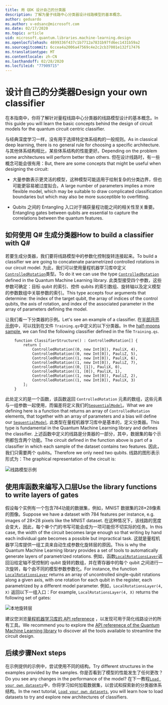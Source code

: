 ```yaml
---
title: 用 QDK 设计自己的分类器
description: 了解为量子线路中心分类器设计线路模型的基本概念。
author: geduardo
ms.author: v-edsanc@microsoft.com
ms.date: 02/17/2020
ms.topic: article
uid: microsoft.quantum.libraries.machine-learning.design
ms.openlocfilehash: 4899336f437c1b7712a7831b97fd6ec1431b59a2
ms.sourcegitcommit: 6ccea4a2006a47569c4e2c2cb37001e132f17476
ms.translationtype: MT
ms.contentlocale: zh-CN
ms.lasthandoff: 02/28/2020
ms.locfileid: "77909715"
---
```

# <a name="design-your-own-classifier"></a><span data-ttu-id="b72bc-103">设计自己的分类器</span><span class="sxs-lookup"><span data-stu-id="b72bc-103">Design your own classifier</span></span>

<span data-ttu-id="b72bc-104">在本指南中，你将了解针对量程线路中心分类器的线路模型设计的基本概念。</span><span class="sxs-lookup"><span data-stu-id="b72bc-104">In this guide you will learn the basic concepts behind the design of circuit models for the quantum circuit centric classifier.</span></span>

<span data-ttu-id="b72bc-105">与经典深度学习一样，没有用于选择特定体系结构的一般规则。</span><span class="sxs-lookup"><span data-stu-id="b72bc-105">As in classical deep learning, there is no general rule for choosing a specific architecture.</span></span> <span data-ttu-id="b72bc-106">与其他体系结构相比，某些体系结构的性能更好。</span><span class="sxs-lookup"><span data-stu-id="b72bc-106">Depending on the problem some architectures will perform better than others.</span></span> <span data-ttu-id="b72bc-107">但在设计线路时，有一些概念可能会很有用：</span><span class="sxs-lookup"><span data-stu-id="b72bc-107">But, there are some concepts that might be useful when designing the circuit:</span></span>

- <span data-ttu-id="b72bc-108">大量参数表示更灵活的模型，这种模型可能适用于绘制复杂的分类边界，但也可能更容易被过度拟合。</span><span class="sxs-lookup"><span data-stu-id="b72bc-108">A large number of parameters implies a more flexible model, which may be suitable to draw complicated classification boundaries but which may also be more susceptible to overfitting.</span></span>

- <span data-ttu-id="b72bc-109">Qubits 之间的 Entangling 入口对于捕获量程功能之间的相关性至关重要。</span><span class="sxs-lookup"><span data-stu-id="b72bc-109">Entangling gates between qubits are essential to capture the correlations between the quantum features.</span></span>

## <a name="how-to-build-a-classifier-with-q"></a><span data-ttu-id="b72bc-110">如何使用 Q\# 生成分类器</span><span class="sxs-lookup"><span data-stu-id="b72bc-110">How to build a classifier with Q\#</span></span>

<span data-ttu-id="b72bc-111">若要生成分类器，我们要将线路模型中的参数化控制旋转连接起来。</span><span class="sxs-lookup"><span data-stu-id="b72bc-111">To build a classifier we are going to concatenate parametrized controlled rotations in our circuit model.</span></span> <span data-ttu-id="b72bc-112">为此，我们可以使用量程机器学习库中定义[`ControlledRotation`](xref:microsoft.quantum.machinelearning.controlledrotation)类型。</span><span class="sxs-lookup"><span data-stu-id="b72bc-112">To do it we can use the type [`ControlledRotation`](xref:microsoft.quantum.machinelearning.controlledrotation) defined in the Quantum Machine Learning library.</span></span> <span data-ttu-id="b72bc-113">此类型接受四个参数，这些参数可确定：目标 qubit 的索引、控件 qubits 的索引数组、旋转轴以及定义模型的参数数组中关联参数的索引。</span><span class="sxs-lookup"><span data-stu-id="b72bc-113">This type accepts four arguments that determine: the index of the target qubit, the array of indices of the control qubits, the axis of rotation, and index of the associated parameter in the array of parameters defining the model.</span></span>

<span data-ttu-id="b72bc-114">让我们看一下分类器的示例。</span><span class="sxs-lookup"><span data-stu-id="b72bc-114">Let's see an example of a classifier.</span></span> <span data-ttu-id="b72bc-115">在[半部月亮示例](https://github.com/microsoft/Quantum/tree/master/samples/machine-learning/half-moons)中，可以找到在文件 `Training.qs`中定义的以下分类器。</span><span class="sxs-lookup"><span data-stu-id="b72bc-115">In the [half-moons sample](https://github.com/microsoft/Quantum/tree/master/samples/machine-learning/half-moons), we can find the following classifier defined in the file `Training.qs`.</span></span>

```qsharp
    function ClassifierStructure() : ControlledRotation[] {
        return [
            ControlledRotation((0, new Int[0]), PauliX, 4),
            ControlledRotation((0, new Int[0]), PauliZ, 5),
            ControlledRotation((1, new Int[0]), PauliX, 6),
            ControlledRotation((1, new Int[0]), PauliZ, 7),
            ControlledRotation((0, [1]), PauliX, 0),
            ControlledRotation((1, [0]), PauliX, 1),
            ControlledRotation((1, new Int[0]), PauliZ, 2),
            ControlledRotation((1, new Int[0]), PauliX, 3)
        ];
    }
 ```

<span data-ttu-id="b72bc-116">此处定义的是一个函数，该函数返回 `ControlledRotation` 元素的数组，这些元素与一组参数一起使用，而偏差将定义我们的[`SequentialModel`](xref:microsoft.quantum.machinelearning.sequentialmodel)。</span><span class="sxs-lookup"><span data-stu-id="b72bc-116">What we are defining here is a function that returns an array of `ControlledRotation` elements, that together with an array of parameters and a bias will define our [`SequentialModel`](xref:microsoft.quantum.machinelearning.sequentialmodel).</span></span> <span data-ttu-id="b72bc-117">此类型在量程机器学习库中是基本的，定义分类器。</span><span class="sxs-lookup"><span data-stu-id="b72bc-117">This type is fundamental in the Quantum Machine Learning library and defines the classifier.</span></span> <span data-ttu-id="b72bc-118">上述函数中定义的线路是分类器的一部分，其中，数据集的每个示例都包含两个功能。</span><span class="sxs-lookup"><span data-stu-id="b72bc-118">The circuit defined in the function above is part of a classifier in which each sample of the dataset contains two features.</span></span> <span data-ttu-id="b72bc-119">因此，我们只需要两个 qubits。</span><span class="sxs-lookup"><span data-stu-id="b72bc-119">Therefore we only need two qubits.</span></span> <span data-ttu-id="b72bc-120">线路的图形表示形式为：</span><span class="sxs-lookup"><span data-stu-id="b72bc-120">The graphical representation of the circuit is:</span></span>

 ![线路模型示例](~/media/circuit_model_1.PNG)

## <a name="use-the-library-functions-to-write-layers-of-gates"></a><span data-ttu-id="b72bc-122">使用库函数来编写入口层</span><span class="sxs-lookup"><span data-stu-id="b72bc-122">Use the library functions to write layers of gates</span></span>

<span data-ttu-id="b72bc-123">假设每个实例有一个包含784功能的数据集，例如，MNIST 数据集的28×28像素的图像。</span><span class="sxs-lookup"><span data-stu-id="b72bc-123">Suppose we have a dataset with 784 features per instance, e.g. images of 28×28 pixels like the MNIST dataset.</span></span> <span data-ttu-id="b72bc-124">在这种情况下，该线路的宽度会变大，因此，每个单个门的书写可能会成为一项可能但不切实际的任务。</span><span class="sxs-lookup"><span data-stu-id="b72bc-124">In this case, the width of the circuit becomes large enough so that writing by hand each individual gate becomes a possible but impractical task.</span></span> <span data-ttu-id="b72bc-125">这就是量程机器学习库提供一组工具来自动生成参数化旋转层的原因。</span><span class="sxs-lookup"><span data-stu-id="b72bc-125">This is why the Quantum Machine Learning library provides a set of tools to automatically generate layers of parametrized rotations.</span></span> <span data-ttu-id="b72bc-126">例如，函数[`LocalRotationsLayer`](xref:microsoft.quantum.machinelearning.localrotationslayer)返回沿给定轴不受控制的 qubit 旋转的数组，并在寄存器中的每个 qubit 之间进行一次旋转，每个由不同的模型参数参数化。</span><span class="sxs-lookup"><span data-stu-id="b72bc-126">For instance, the function [`LocalRotationsLayer`](xref:microsoft.quantum.machinelearning.localrotationslayer) returns an array of uncontrolled single-qubit rotations along a given axis, with one rotation for each qubit in the register, each parametrized by a different model parameter.</span></span> <span data-ttu-id="b72bc-127">例如，`LocalRotationsLayer(4, X)` 返回以下一组入口：</span><span class="sxs-lookup"><span data-stu-id="b72bc-127">For example, `LocalRotationsLayer(4, X)` returns the following set of gates:</span></span>

 ![本地旋转层](~/media/local_rotations_layer.PNG)

<span data-ttu-id="b72bc-129">建议您浏览[量程机器学习库的 API referenece](xref:microsoft.quantum.machinelearning) ，以发现可用于简化线路设计的所有工具。</span><span class="sxs-lookup"><span data-stu-id="b72bc-129">We recommend you to explore the [API referenece of the Quantum Machine Learning library](xref:microsoft.quantum.machinelearning) to discover all the tools available to streamline the circuit design.</span></span>

## <a name="next-steps"></a><span data-ttu-id="b72bc-130">后续步骤</span><span class="sxs-lookup"><span data-stu-id="b72bc-130">Next steps</span></span>

 <span data-ttu-id="b72bc-131">在示例提供的示例中，尝试使用不同的结构。</span><span class="sxs-lookup"><span data-stu-id="b72bc-131">Try different structures in the examples provided by the samples.</span></span> <span data-ttu-id="b72bc-132">你是否看到了模型的性能发生了任何更改？</span><span class="sxs-lookup"><span data-stu-id="b72bc-132">Do you see any changes in the performance of the model?</span></span> <span data-ttu-id="b72bc-133">在下一教程[`Load your own datasets`](xref:microsoft.quantum.libraries.machine-learning.load)中，你将学习如何加载数据集，以尝试和探索新的分类器体系结构。</span><span class="sxs-lookup"><span data-stu-id="b72bc-133">In the next tutorial, [`Load your own datasets`](xref:microsoft.quantum.libraries.machine-learning.load), you will learn how to load datasets to try and explore new architectures of classifiers.</span></span>
